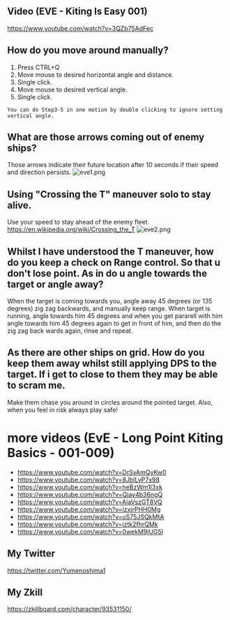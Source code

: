 ## Video (EVE - Kiting Is Easy 001)
https://www.youtube.com/watch?v=3QZb75AdFec

## How do you move around manually?
1) Press CTRL+Q
2) Move mouse to desired horizontal angle and distance.
3) Single click.
4) Move mouse to desired vertical angle.
5) Single click.
```
You can do Step3-5 in one motion by double clicking to ignore setting vertical angle.
```

## What are those arrows coming out of enemy ships?
Those arrows indicate their future location after 10 seconds if their speed and direction persists.
![eve1.png](https://i.imgur.com/tx2RvL8.png)

## Using "Crossing the T" maneuver solo to stay alive.
Use your speed to stay ahead of the enemy fleet.
https://en.wikipedia.org/wiki/Crossing_the_T
![eve2.png](https://i.imgur.com/LZZae8c.png)

## Whilst I have understood the T maneuver, how do you keep a check on Range control. So that u don't lose point. As in do u angle towards the target or angle away? 
When the target is coming towards you, angle away 45 degrees (or 135 degrees) zig zag backwards, and manually keep range. When target is running, angle towards him 45 degrees and when you get pararell with him angle towards him 45 degrees again to get in front of him, and then do the zig zag back wards again, rinse and repeat.

## As there are other ships on grid. How do you keep them away whilst still applying DPS to the target. If i get to close to them they may be able to scram me.
Make them chase you around in circles around the pointed target.  Also, when you feel in risk always play safe!

# more videos (EvE - Long Point Kiting Basics - 001-009)
- https://www.youtube.com/watch?v=DrSvAmQyKw0
- https://www.youtube.com/watch?v=8JblLvP7x98
- https://www.youtube.com/watch?v=heBzWm1I3xk
- https://www.youtube.com/watch?v=Qjay4b36ngQ
- https://www.youtube.com/watch?v=AiaVszGT8VQ
- https://www.youtube.com/watch?v=lzxjrPHH0Mg
- https://www.youtube.com/watch?v=uS75JSQkMtA
- https://www.youtube.com/watch?v=iztk2fhrQMk
- https://www.youtube.com/watch?v=0wekM9jUG5I

## My Twitter
https://twitter.com/Yumenoshima1

## My Zkill
https://zkillboard.com/character/93531150/
